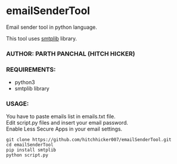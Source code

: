 # emailSenderTool
Email sender tool in python language.

This tool uses [smtplib](https://docs.python.org/3/library/smtplib.html) library.



### AUTHOR: PARTH PANCHAL (HITCH HICKER)

### REQUIREMENTS:
- python3
- smtplib library

### USAGE:
You have to paste emails list in emails.txt file.<br/>
Edit script.py files and insert your email password. <br/>
Enable Less Secure Apps in your email settings.<br/>
```
git clone https://github.com/hitchhicker007/emailSenderTool.git
cd emailSenderTool
pip install smtplib
python script.py
```
